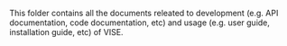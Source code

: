This folder contains all the documents releated to development (e.g. API documentation, 
code documentation, etc) and usage (e.g. user guide, installation guide, etc) of VISE.
